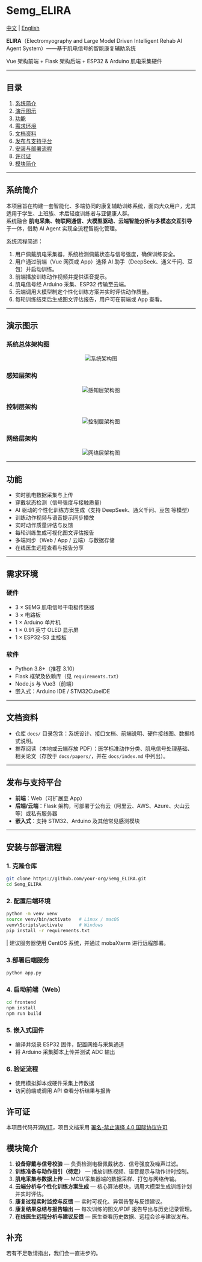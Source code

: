 # Semg_ELIRA
<p align="left"> 
  <a href="./README.md">中文</a> | <a href="./README_en.md">English</a>
</p>

**ELIRA**（Electromyography and Large Model Driven Intelligent Rehab AI Agent System）——基于肌电信号的智能康复辅助系统

Vue 架构前端 + Flask 架构后端 + ESP32 & Arduino 肌电采集硬件

---

## 目录
1. [系统简介](#系统简介)
2. [演示图示](#演示图示)
3. [功能](#功能)
4. [需求环境](#需求环境)
5. [文档资料](#文档资料)
6. [发布与支持平台](#发布与支持平台)
7. [安装与部署流程](#安装与部署流程)
8. [许可证](#许可证)
9. [模块简介](#模块简介)

---

## 系统简介
本项目旨在构建一套智能化、多端协同的康复辅助训练系统，面向大众用户，尤其适用于学生、上班族、术后轻度训练者与亚健康人群。  
系统融合 **肌电采集、物联网通信、大模型驱动、云端智能分析与多模态交互引导** 于一体，借助 AI Agent 实现全流程智能化管理。

系统流程简述：
1. 用户佩戴肌电采集器，系统检测佩戴状态与信号强度，确保训练安全。
2. 用户通过前端（Vue 网页或 App）选择 AI 助手（DeepSeek、通义千问、豆包）并启动训练。
3. 前端播放训练动作视频并提供语音提示。
4. 肌电信号经 Arduino 采集、ESP32 传输至云端。
5. 云端调用大模型制定个性化训练方案并实时评估动作质量。
6. 每轮训练结束后生成图文评估报告，用户可在前端或 App 查看。

---

## 演示图示
### 系统总体架构图
<div align="center">
  <img src="./image/系统架构.png" alt="系统架构图" style="max-width:100%;height:auto;" />
</div>

### 感知层架构
<div align="center">
  <img src="./image/感知层架构图.png" alt="感知层架构图" style="max-width:100%;height:auto;" />
</div>

### 控制层架构
<div align="center">
  <img src="./image/控制层架构图.png" alt="控制层架构图" style="max-width:100%;height:auto;" />
</div>

### 网络层架构
<div align="center">
  <img src="./image/网络层架构图.png" alt="网络层架构图" style="max-width:100%;height:auto;" />
</div>

---

## 功能
- 实时肌电数据采集与上传
- 穿戴状态检测（信号强度与接触质量）
- AI 驱动的个性化训练方案生成（支持 DeepSeek、通义千问、豆包 等模型）
- 训练动作视频与语音提示同步播放
- 实时动作质量评估与反馈
- 每轮训练生成可视化图文评估报告
- 多端同步（Web / App / 云端）与数据存储
- 在线医生远程查看与报告分享

---

## 需求环境

### 硬件
- 3 × SEMG 肌电信号干电极传感器
- 3 × 电路板
- 1 × Arduino 单片机
- 1 × 0.91 英寸 OLED 显示屏
- 1 × ESP32-S3 主控板

### 软件
- Python 3.8+（推荐 3.10）
- Flask 框架及依赖库（见 `requirements.txt`）
- Node.js 与 Vue3（前端）
- 嵌入式：Arduino IDE / STM32CubeIDE

---

## 文档资料
- 仓库 `docs/` 目录包含：系统设计、接口文档、前端说明、硬件接线图、数据格式说明。
- 推荐阅读（本地或云端存放 PDF）：医学标准动作分类、肌电信号处理基础、相关论文（存放于 `docs/papers/`，并在 `docs/index.md` 中列出）。

---

## 发布与支持平台
- **前端**：Web（可扩展至 App）
- **后端/云端**：Flask 架构，可部署于公有云（阿里云、AWS、Azure、火山云等）或私有服务器
- **嵌入式**：支持 STM32、Arduino 及其他常见感测模块

---

## 安装与部署流程

### 1. 克隆仓库
```bash
git clone https://github.com/your-org/Semg_ELIRA.git
cd Semg_ELIRA
```

### 2. 配置后端环境
```bash
python -m venv venv
source venv/bin/activate   # Linux / macOS
venv\Scripts\activate      # Windows
pip install -r requirements.txt
```

| 建议服务器使用 CentOS 系统，并通过 mobaXterm 进行远程部署。

### 3.部署后端服务
```bash
python app.py
```

### 4. 启动前端（Web）
```bash
cd frontend
npm install
npm run build
```

### 5. 嵌入式固件

* 编译并烧录 ESP32 固件，配置网络与采集通道
* 将 Arduino 采集脚本上传并测试 ADC 输出

### 6. 验证流程

* 使用模拟脚本或硬件采集上传数据
* 访问前端或调用 API 查看分析结果与报告
## 许可证

本项目代码开源[MIT](./LICENSE)，项目文档采用 [署名-禁止演绎 4.0 国际协议许可](https://creativecommons.org/licenses/by-nd/4.0/deed.zh)

## 模块简介

1. **设备穿戴与信号校验** — 负责检测电极佩戴状态、信号强度及噪声过滤。
2. **训练准备与动作指引（待定）** — 播放训练视频、语音提示与动作计时控制。
3. **肌电采集与数据上传** — MCU/采集器端的数据采样、打包与网络传输。
4. **云端分析与个性化训练方案生成** — 核心算法模块，调用大模型生成训练计划并实时评估。
5. **康复过程实时监控与反馈** — 实时可视化、异常告警与反馈建议。
6. **康复结果总结与报告输出** — 每次训练的图文/PDF 报告导出与历史记录管理。
7. **在线医生远程分析与建议反馈** — 医生查看历史数据、远程会诊与建议发布。

## 补充

若有不足敬请指出，我们会一直进步的。
